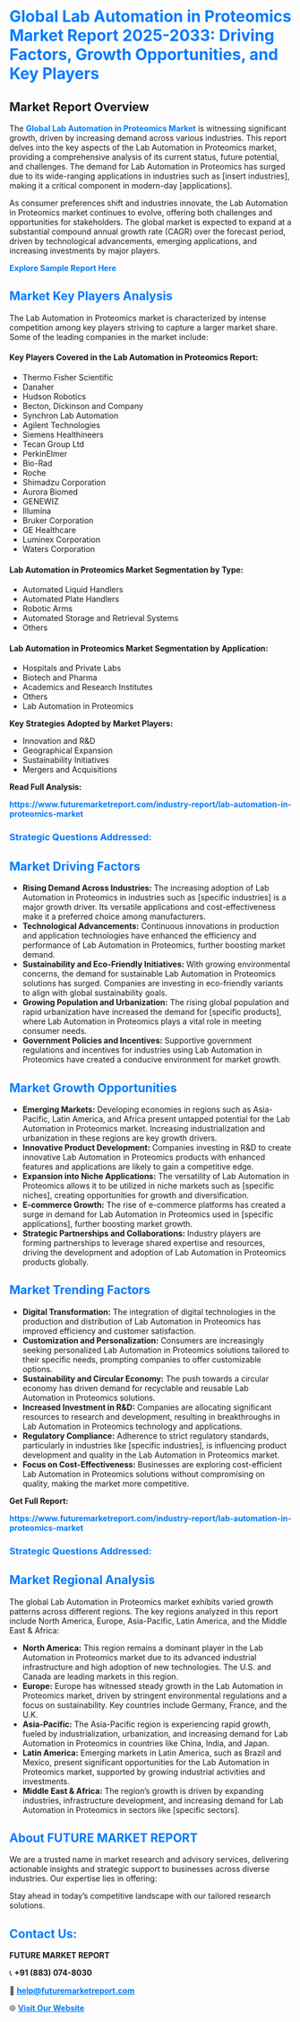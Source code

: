 <h1 style="color: #007BFF;">Global Lab Automation in Proteomics Market Report 2025-2033: Driving Factors, Growth Opportunities, and Key Players</h1>

<section id="overview">
<h2>Market Report Overview</h2>
<p>The <a href="https://www.futuremarketreport.com/industry-report/lab-automation-in-proteomics-market" style="color: #007BFF; text-decoration: none;"><strong>Global Lab Automation in Proteomics Market</strong></a> is witnessing significant growth, driven by increasing demand across various industries. This report delves into the key aspects of the Lab Automation in Proteomics market, providing a comprehensive analysis of its current status, future potential, and challenges. The demand for Lab Automation in Proteomics has surged due to its wide-ranging applications in industries such as [insert industries], making it a critical component in modern-day [applications].</p>
<p>As consumer preferences shift and industries innovate, the Lab Automation in Proteomics market continues to evolve, offering both challenges and opportunities for stakeholders. The global market is expected to expand at a substantial compound annual growth rate (CAGR) over the forecast period, driven by technological advancements, emerging applications, and increasing investments by major players.</p>
</section>

<section id="overview">
<p><a href="https://www.futuremarketreport.com/request-sample/reportId=127391" style="color: #007BFF; text-decoration: none;"><strong>Explore Sample Report Here</strong></a></p>
</section>

<section id="key-players">
<h2 style="color: #007BFF;">Market Key Players Analysis</h2>
<p>The Lab Automation in Proteomics market is characterized by intense competition among key players striving to capture a larger market share. Some of the leading companies in the market include:</p>
<h4>Key Players Covered in the Lab Automation in Proteomics Report:</h4>
<ul><li>Thermo Fisher Scientific</li><li>Danaher</li><li>Hudson Robotics</li><li>Becton, Dickinson and Company</li><li>Synchron Lab Automation</li><li>Agilent Technologies</li><li>Siemens Healthineers</li><li>Tecan Group Ltd</li><li>PerkinElmer</li><li>Bio-Rad</li><li>Roche</li><li>Shimadzu Corporation</li><li>Aurora Biomed</li><li>GENEWIZ</li><li>Illumina</li><li>Bruker Corporation</li><li>GE Healthcare</li><li>Luminex Corporation</li><li>Waters Corporation</li></ul>
<h4>Lab Automation in Proteomics Market Segmentation by Type:</h4>
<ul><li>Automated Liquid Handlers</li><li>Automated Plate Handlers</li><li>Robotic Arms</li><li>Automated Storage and Retrieval Systems</li><li>Others</li></ul>

<h4>Lab Automation in Proteomics Market Segmentation by Application:</h4>
<ul><li>Hospitals and Private Labs</li><li>Biotech and Pharma</li><li>Academics and Research Institutes</li><li>Others</li><li>Lab Automation in Proteomics</li></ul>
<p><strong>Key Strategies Adopted by Market Players:</strong></p>
<ul>
<li>Innovation and R&D</li>
<li>Geographical Expansion</li>
<li>Sustainability Initiatives</li>
<li>Mergers and Acquisitions</li>
</ul>
</section>

<section>
<p><strong>Read Full Analysis: </strong></p><a href="https://www.futuremarketreport.com/industry-report/lab-automation-in-proteomics-market" style="color: #007BFF; text-decoration: none;"><strong>https://www.futuremarketreport.com/industry-report/lab-automation-in-proteomics-market</strong></a>
<h3 style="color: #007BFF;">Strategic Questions Addressed:</h3>
</section>

<section id="driving-factors">
<h2 style="color: #007BFF;">Market Driving Factors</h2>
<ul>
<li><strong>Rising Demand Across Industries:</strong> The increasing adoption of Lab Automation in Proteomics in industries such as [specific industries] is a major growth driver. Its versatile applications and cost-effectiveness make it a preferred choice among manufacturers.</li>
<li><strong>Technological Advancements:</strong> Continuous innovations in production and application technologies have enhanced the efficiency and performance of Lab Automation in Proteomics, further boosting market demand.</li>
<li><strong>Sustainability and Eco-Friendly Initiatives:</strong> With growing environmental concerns, the demand for sustainable Lab Automation in Proteomics solutions has surged. Companies are investing in eco-friendly variants to align with global sustainability goals.</li>
<li><strong>Growing Population and Urbanization:</strong> The rising global population and rapid urbanization have increased the demand for [specific products], where Lab Automation in Proteomics plays a vital role in meeting consumer needs.</li>
<li><strong>Government Policies and Incentives:</strong> Supportive government regulations and incentives for industries using Lab Automation in Proteomics have created a conducive environment for market growth.</li>
</ul>
</section>

<section id="growth-opportunities">
<h2 style="color: #007BFF;">Market Growth Opportunities</h2>
<ul>
<li><strong>Emerging Markets:</strong> Developing economies in regions such as Asia-Pacific, Latin America, and Africa present untapped potential for the Lab Automation in Proteomics market. Increasing industrialization and urbanization in these regions are key growth drivers.</li>
<li><strong>Innovative Product Development:</strong> Companies investing in R&D to create innovative Lab Automation in Proteomics products with enhanced features and applications are likely to gain a competitive edge.</li>
<li><strong>Expansion into Niche Applications:</strong> The versatility of Lab Automation in Proteomics allows it to be utilized in niche markets such as [specific niches], creating opportunities for growth and diversification.</li>
<li><strong>E-commerce Growth:</strong> The rise of e-commerce platforms has created a surge in demand for Lab Automation in Proteomics used in [specific applications], further boosting market growth.</li>
<li><strong>Strategic Partnerships and Collaborations:</strong> Industry players are forming partnerships to leverage shared expertise and resources, driving the development and adoption of Lab Automation in Proteomics products globally.</li>
</ul>
</section>

<section id="trending-factors">
<h2 style="color: #007BFF;">Market Trending Factors</h2>
<ul>
<li><strong>Digital Transformation:</strong> The integration of digital technologies in the production and distribution of Lab Automation in Proteomics has improved efficiency and customer satisfaction.</li>
<li><strong>Customization and Personalization:</strong> Consumers are increasingly seeking personalized Lab Automation in Proteomics solutions tailored to their specific needs, prompting companies to offer customizable options.</li>
<li><strong>Sustainability and Circular Economy:</strong> The push towards a circular economy has driven demand for recyclable and reusable Lab Automation in Proteomics solutions.</li>
<li><strong>Increased Investment in R&D:</strong> Companies are allocating significant resources to research and development, resulting in breakthroughs in Lab Automation in Proteomics technology and applications.</li>
<li><strong>Regulatory Compliance:</strong> Adherence to strict regulatory standards, particularly in industries like [specific industries], is influencing product development and quality in the Lab Automation in Proteomics market.</li>
<li><strong>Focus on Cost-Effectiveness:</strong> Businesses are exploring cost-efficient Lab Automation in Proteomics solutions without compromising on quality, making the market more competitive.</li>
</ul>
</section>

<section>
<p><strong>Get Full Report: </strong></p><a href="https://www.futuremarketreport.com/industry-report/lab-automation-in-proteomics-market" style="color: #007BFF; text-decoration: none;"><strong>https://www.futuremarketreport.com/industry-report/lab-automation-in-proteomics-market</strong></a>
<h3 style="color: #007BFF;">Strategic Questions Addressed:</h3>
</section>


<section id="regional-analysis">
<h2 style="color: #007BFF;">Market Regional Analysis</h2>
<p>The global Lab Automation in Proteomics market exhibits varied growth patterns across different regions. The key regions analyzed in this report include North America, Europe, Asia-Pacific, Latin America, and the Middle East & Africa:</p>
<ul>
<li><strong>North America:</strong> This region remains a dominant player in the Lab Automation in Proteomics market due to its advanced industrial infrastructure and high adoption of new technologies. The U.S. and Canada are leading markets in this region.</li>
<li><strong>Europe:</strong> Europe has witnessed steady growth in the Lab Automation in Proteomics market, driven by stringent environmental regulations and a focus on sustainability. Key countries include Germany, France, and the U.K.</li>
<li><strong>Asia-Pacific:</strong> The Asia-Pacific region is experiencing rapid growth, fueled by industrialization, urbanization, and increasing demand for Lab Automation in Proteomics in countries like China, India, and Japan.</li>
<li><strong>Latin America:</strong> Emerging markets in Latin America, such as Brazil and Mexico, present significant opportunities for the Lab Automation in Proteomics market, supported by growing industrial activities and investments.</li>
<li><strong>Middle East & Africa:</strong> The region’s growth is driven by expanding industries, infrastructure development, and increasing demand for Lab Automation in Proteomics in sectors like [specific sectors].</li>
</ul>
</section>

<footer>
<h2 style="color: #007BFF;">About FUTURE MARKET REPORT</h2>
<p>We are a trusted name in market research and advisory services, delivering actionable insights and strategic support to businesses across diverse industries. Our expertise lies in offering:</p>

<p>Stay ahead in today’s competitive landscape with our tailored research solutions.</p>

<h2 style="color: #007BFF;">Contact Us:</h2>
<p><strong>FUTURE MARKET REPORT</strong></p>
<p>📞 <strong>+91 (883) 074-8030</strong></p>
<p>📧 <strong><a href="mailto:help@futuremarketreport.com" style="color: #007BFF;">help@futuremarketreport.com</a></strong></p>
<p>🌐 <strong><a href="https://www.futuremarketreport.com/" style="color: #007BFF;">Visit Our Website</a></strong></p>
</footer>